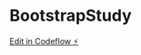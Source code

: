 # BootstrapStudy

[Edit in Codeflow ⚡️](https://stackblitz.com/~/github.com/XianSenLI/BootstrapStudy)